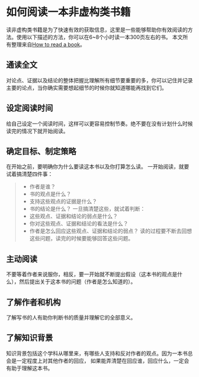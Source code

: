 # 如何阅读一本非虚构类书籍
读非虚构类书籍是为了快速有效的获取信息，这里是一些能够帮助你有效阅读的方法。使用以下描述的方法，你可以在6~8个小时读一本300页左右的书。
本文所有整理来自[How to read a book](http://pne.people.si.umich.edu/PDF/howtoread.pdf)。


## 通读全文
对论点、证据以及结论的整体把握比理解所有细节要重要的多，你可以记住并记录主要的论点，当你确实需要想起细节的时候你就知道哪能再找到它们。

## 设定阅读时间
给自己设定一个阅读时间，这样可以更容易控制节奏。绝不要在没有计划什么时候读完的情况下就开始阅读。

## 确定目标、制定策略
在开始之前，要明确你为什么要读这本书以及你打算怎么读。
一开始阅读，就要试着搞清楚四件事：
>* 作者是谁？
>* 书的观点是什么？
>* 支持这些观点的证据是什么？
>* 书的结论是什么？
一旦搞清楚这些，就试着判断：
>* 这些观点、证据和结论的弱点是什么？
>* 你对这些观点、证据和结论的看法是什么？
>* 作者是怎么回应这些观点、证据和结论的弱点？
读的过程要不断去回想这些问题，读完的时候要能够回答这些问题。

## 主动阅读
不要等着作者来说服你，相反，要一开始就不断提出假设（这本书的观点是什么），然后提出关于这本书的问题（作者是怎么知道的）。

## 了解作者和机构
了解写书的人有助你判断书的质量并理解它的全部意义。

## 了解知识背景
知识背景包括这个学科从哪里来，有哪些人支持和反对作者的观点。因为一本书总会是一定程度上对其他作者的回应， 如果能弄清楚在回应谁，回应什么，一定会有助于理解这本书。

